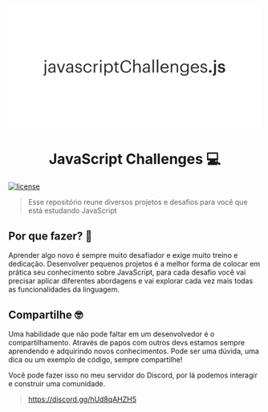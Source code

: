 <p align="center"><img src="./logo.png" /></p>

<h1 align="center">JavaScript Challenges 💻</h1>

[![license](https://img.shields.io/github/license/vncsrbro/javascript-challenges.svg)](./license.md)

> Esse repositório reune diversos projetos e desafios para você que está estudando JavaScript

## Por que fazer? 🤔

Aprender algo novo é sempre muito desafiador e exige muito treino e dedicação. Desenvolver pequenos projetos é a melhor forma de colocar em prática seu conhecimento sobre JavaScript, para cada desafio você vai precisar aplicar diferentes abordagens e vai explorar cada vez mais todas as funcionalidades da linguagem.

## Compartilhe 🤓

Uma habilidade que não pode faltar em um desenvolvedor é o compartilhamento. Através de papos com outros devs estamos sempre aprendendo e adquirindo novos conhecimentos. Pode ser uma dúvida, uma dica ou um exemplo de código, sempre compartilhe!

Você pode fazer isso no meu servidor do Discord, por lá podemos interagir e construir uma comunidade.

> https://discord.gg/hUd8qAHZH5